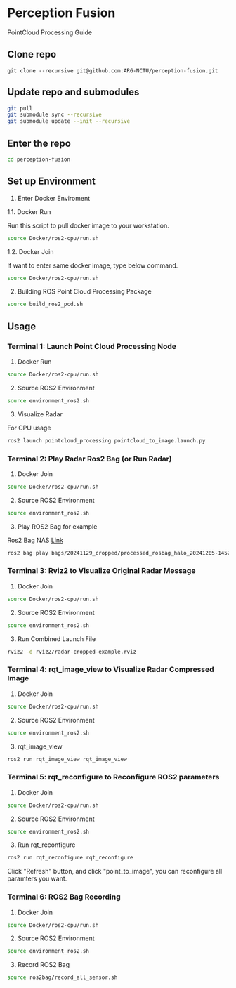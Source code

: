 # Perception Fusion

PointCloud Processing Guide

## Clone repo 

```
git clone --recursive git@github.com:ARG-NCTU/perception-fusion.git
``` 

## Update repo and submodules

```bash
git pull
git submodule sync --recursive
git submodule update --init --recursive
```

## Enter the repo

```bash
cd perception-fusion
```

## Set up Environment

1. Enter Docker Enviroment

1.1. Docker Run

Run this script to pull docker image to your workstation.

```bash
source Docker/ros2-cpu/run.sh
```

1.2. Docker Join

If want to enter same docker image, type below command.

```bash
source Docker/ros2-cpu/run.sh
```

2. Building ROS Point Cloud Processing Package

```bash
source build_ros2_pcd.sh
```

## Usage

### Terminal 1: Launch Point Cloud Processing Node

1. Docker Run

```bash
source Docker/ros2-cpu/run.sh
```

2. Source ROS2 Environment

```bash
source environment_ros2.sh
```

3. Visualize Radar

For CPU usage
```bash
ros2 launch pointcloud_processing pointcloud_to_image.launch.py
```

### Terminal 2: Play Radar Ros2 Bag (or Run Radar)

1. Docker Join

```bash
source Docker/ros2-cpu/run.sh
```

2. Source ROS2 Environment

```bash
source environment_ros2.sh
```

3. Play ROS2 Bag for example

Ros2 Bag NAS [Link](http://gofile.me/773h8/rf6BFgCfG)

```bash
ros2 bag play bags/20241129_cropped/processed_rosbag_halo_20241205-145227/processed_rosbag_halo_20241205-145227_0.db3
```

### Terminal 3: Rviz2 to Visualize Original Radar Message

1. Docker Join

```bash
source Docker/ros2-cpu/run.sh
```

2. Source ROS2 Environment

```bash
source environment_ros2.sh
```

3. Run Combined Launch File

```bash
rviz2 -d rviz2/radar-cropped-example.rviz 
```

### Terminal 4: rqt_image_view to Visualize Radar Compressed Image

1. Docker Join

```bash
source Docker/ros2-cpu/run.sh
```

2. Source ROS2 Environment

```bash
source environment_ros2.sh
```

3. rqt_image_view

```bash
ros2 run rqt_image_view rqt_image_view
```

### Terminal 5: rqt_reconfigure to Reconfigure ROS2 parameters

1. Docker Join

```bash
source Docker/ros2-cpu/run.sh
```

2. Source ROS2 Environment

```bash
source environment_ros2.sh
```

3. Run rqt_reconfigure

```bash
ros2 run rqt_reconfigure rqt_reconfigure
```

Click "Refresh" button, and click "point_to_image", you can reconfigure all paramters you want.

### Terminal 6: ROS2 Bag Recording

1. Docker Join

```bash
source Docker/ros2-cpu/run.sh
```

2. Source ROS2 Environment

```bash
source environment_ros2.sh
```

3. Record ROS2 Bag

```bash
source ros2bag/record_all_sensor.sh
```